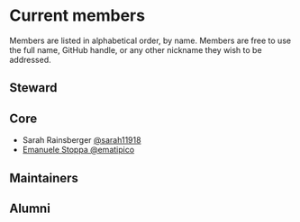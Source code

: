 # Current members

Members are listed in alphabetical order, by name. Members are free to use the full name, GitHub handle, or any other nickname they wish to be addressed.

## Steward


## Core

- Sarah Rainsberger [@sarah11918](https://github.com/sarah11918)
- [Emanuele Stoppa @ematipico](https://github.com/ematipico)

## Maintainers

## Alumni